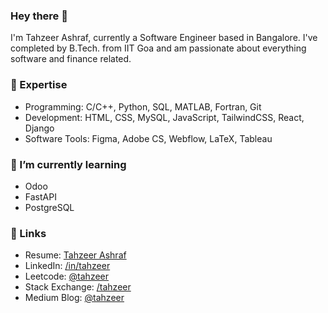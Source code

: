 ### Hey there 👋

I'm Tahzeer Ashraf, currently a Software Engineer based in Bangalore. I've completed by B.Tech. from IIT Goa and am passionate about everything software and finance related.

### 🔭 Expertise

- Programming: C/C++, Python, SQL, MATLAB, Fortran, Git
- Development: HTML, CSS, MySQL, JavaScript, TailwindCSS, React, Django
- Software Tools: Figma, Adobe CS, Webflow, LaTeX, Tableau

### 📙 I’m currently learning 

- Odoo
- FastAPI
- PostgreSQL

### 🔗 Links 
- Resume: [Tahzeer Ashraf](#)
- LinkedIn: [/in/tahzeer](https://www.linkedin.com/in/tahzeer/)
- Leetcode: [@tahzeer](https://www.leetcode.com/tahzeer/)
- Stack Exchange: [/tahzeer](https://stackexchange.com/users/29624049/tahzeer)
- Medium Blog: [@tahzeer](https://tahzeer.medium.com)

